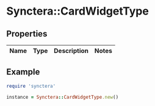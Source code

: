 # Synctera::CardWidgetType

## Properties

| Name | Type | Description | Notes |
| ---- | ---- | ----------- | ----- |

## Example

```ruby
require 'synctera'

instance = Synctera::CardWidgetType.new()
```

